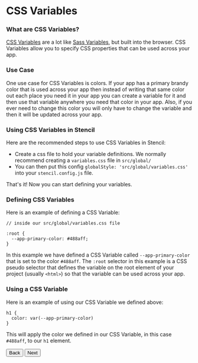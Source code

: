 # CSS Variables

### What are CSS Variables?

[CSS Variables](https://developer.mozilla.org/en-US/docs/Web/CSS/Using_CSS_variables) are a lot like [Sass Variables](https://ionicframework.com/docs/theming/sass-variables/), but built into the browser. CSS Variables allow you to specify CSS properties that can be used across your app.

### Use Case

One use case for CSS Variables is colors. If your app has a primary brandy color that is used across your app then instead of writing that same color out each place you need it in your app you can create a variable for it and then use that variable anywhere you need that color in your app. Also, if you ever need to change this color you will only have to change the variable and then it will be updated across your app.

### Using CSS Variables in Stencil

Here are the recommended steps to use CSS Variables in Stencil:

- Create a css file to hold your variable definitions. We normally recommend creating a `variables.css` file in `src/global/`
- You can then put this config `globalStyle: 'src/global/variables.css'` into your `stencil.config.js` file.

That's it! Now you can start defining your variables.

### Defining CSS Variables

Here is an example of defining a CSS Variable:

```
// inside our src/global/variables.css file

:root {
  --app-primary-color: #488aff;
}
```

In this example we have defined a CSS Variable called `--app-primary-color` that is set to the color `#488aff`. The `:root` selector in this example is a CSS pseudo selector that defines the variable on the root element of your project (usually `<html>`) so that the variable can be used across your app.

### Using a CSS Variable

Here is an example of using our CSS Variable we defined above:

```
h1 {
  color: var(--app-primary-color)
}
```

This will apply the color we defined in our CSS Variable, in this case `#488aff`, to our `h1` element.

<stencil-route-link url="/docs/framework-integration" router="#router" custom="true">
  <button class='pull-left btn btn--secondary'>
    Back
  </button>
</stencil-route-link>

<stencil-route-link url="/docs/context" custom="true">
  <button class='pull-right btn btn--primary'>
    Next
  </button>
</stencil-route-link>
